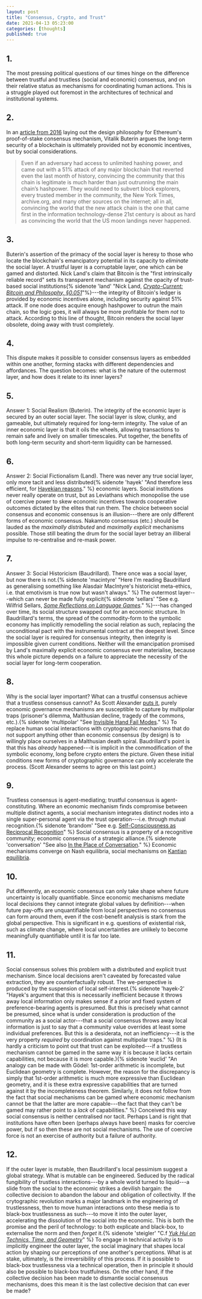 ```yaml
---
layout: post
title: "Consensus, Crypto, and Trust"
date: 2021-04-13 05:23:00
categories: [thoughts]
published: true
---
```


## 1.

The most pressing political questions of our times hinge on the difference between trustful and trustless (social and economic) consensus, and on their relative status as mechanisms for coordinating human actions. This is a struggle played out foremost in the architectures of technical and institutional systems.

<!--more-->

## 2.

In an [article from 2016](https://medium.com/@VitalikButerin/a-proof-of-stake-design-philosophy-506585978d51) laying out the design philosophy for Ethereum's proof-of-stake consensus mechanism, Vitalik Buterin argues the long-term security of a blockchain is ultimately provided not by economic incentives, but by social considerations.

> Even if an adversary had access to unlimited hashing power, and came out with a 51% attack of any major blockchain that reverted even the last month of history, convincing the community that this chain is legitimate is much harder than just outrunning the main chain’s hashpower. They would need to subvert block explorers, every trusted member in the community, the New York Times, archive.org, and many other sources on the internet; all in all, convincing the world that the new attack chain is the one that came first in the information technology-dense 21st century is about as hard as convincing the world that the US moon landings never happened.

## 3.

Buterin's assertion of the primacy of the social layer is heresy to those who locate the blockchain's emancipatory potential in its capacity to _eliminate_ the social layer. A trustful layer is a corruptable layer, one which can be gamed and distorted. Nick Land's claim that Bitcoin is the "first intrinsically reliable record" sets its transparent mechanism against the opacity of trust-based social institutions{% sidenote 'land' "Nick Land, [_Crypto-Current: Bitcoin and Philosophy, §0.051_](https://etscrivner.github.io/cryptocurrent/)"%}---the integrity of Bitcoin's ledger is provided by economic incentives alone, including security against 51% attack. If one node does acquire enough hashpower to outrun the main chain, so the logic goes, it will always be more profitable for them _not_ to attack. According to this line of thought, Bitcoin renders the social layer obsolete, doing away with trust completely.

## 4.

This dispute makes it possible to consider consensus layers as embedded within one another, forming stacks with different dependencies and affordances. The question becomes: what is the nature of the outermost layer, and how does it relate to its inner layers?

## 5.

Answer 1: Social Realism (Buterin). The integrity of the economic layer is secured by an outer social layer. The social layer is slow, clunky, and gameable, but ultimately required for long-term integrity. The value of an inner economic layer is that it oils the wheels, allowing transactions to remain safe and lively on smaller timescales. Put together, the benefits of both long-term security and short-term liquidity can be harnessed.

## 6.

Answer 2: Social Fictionalism (Land). There was never any true social layer, only more tacit and less distributed{% sidenote 'hayek' "And therefore less efficient, for [Hayekian reasons](/assets/pdf/hayek-use-knowledge.pdf)." %} economic layers. Social institutions never really operate on trust, but as Leviathans which monopolise the use of coercive power to skew economic incentives towards cooperative outcomes dictated by the elites that run them. The choice between social consensus and economic consensus is an illusion---there are only different forms of economic consensus. Nakamoto consensus (etc.) should be lauded as the _maximally distributed_ and _maximally explicit_ mechanisms possible. Those still beating the drum for the social layer betray an illiberal impulse to re-centralise and re-mask power.

## 7.

Answer 3: Social Historicism (Baudrillard). There once was a social layer, but now there is not.{% sidenote 'macintyre' "Here I'm reading Baudrillard as generalising something like Alasdair MacIntyre's historicist meta-ethics, i.e. that emotivism is true now but wasn't always." %} The outermost layer---which can never be made fully explicit{% sidenote 'sellars' "See e.g. Wilfrid Sellars, [_Some Reflections on Language Games_](/assets/pdf/sellars-games.pdf)." %}---has changed over time, its social structure swapped out for an economic structure. In Baudrillard's terms, the spread of the commodity-form to the symbolic economy has implicitly remodelling the social relation as such, replacing the unconditional pact with the instrumental contract at the deepest level. Since the social layer is required for consensus integrity, then integrity is impossible given current conditions. Neither will the emancipation promised by Land's maximally explicit economic consensus ever materialise, because this whole picture depends on a failure to appreciate the necessity of the social layer for long-term cooperation.

## 8.

Why is the social layer important? What can a trustful consensus achieve that a trustless consensus cannot? As Scott Alexander [puts it](https://slatestarcodex.com/2014/07/30/meditations-on-moloch/), purely economic governance mechanisms are susceptible to capture by multipolar traps (prisoner's dilemma, Malthusian decline, tragedy of the commons, etc.).{% sidenote 'multipolar' "See [Invisible Hand Fail Modes](/2021/01/29/nash.html)." %} To replace human social interactions with cryptographic mechanisms that do not support anything other than economic consensus (by design) is to willingly place ourselves in a Malthusian death spiral. Baudrillard's point is that this has _already_ happened---it is implicit in the commodification of the symbolic economy, long before crypto enters the picture. Given these initial conditions new forms of cryptographic governance can only accelerate the process. (Scott Alexander seems to agree on this last point.)

## 9.

Trustless consensus is agent-mediating; trustful consensus is agent-constituting. Where an economic mechanism finds compromise between multiple distinct agents, a social mechanism integrates distinct nodes into a single super-personal agent via the trust operation---i.e. through mutual recognition.{% sidenote 'brandom' "See e.g. [Self-Consciousness as Reciprocal Recognition](/2020/07/31/brandom-recognition.html)" %} Social consensus is a property of a recognitive community; economic consensus of a strategic alliance.{% sidenote 'conversation' "See also [In the Place of Conversation](https://samuelludford.medium.com/the-space-of-conversation-b91c5413bf86)." %} Economic mechanisms converge on Nash equilibria, social mechanisms on [Kantian equilibria](https://www.jstor.org/stable/40587794?seq=1).


## 10.

Put differently, an economic consensus can only take shape where future uncertainty is locally quantifiable. Since economic mechanisms mediate local decisions they cannot integrate global values by definition---when future pay-offs are unquantifiable from local perspectives no consensus can form around them, even if the cost-benefit analysis is stark from the global perspective. This is significant in e.g. questions of existential risk, such as climate change, where local uncertainties are unlikely to become meaningfully quantifiable until it is far too late.


## 11.

Social consensus solves this problem with a distributed and explicit trust mechanism. Since local decisions aren't caveated by forecasted value extraction, they are counterfactually robust. The we-perspective is produced by the suspension of local self-interest.{% sidenote 'hayek-2' "Hayek's argument that this is necessarily inefficient because it throws away local information only makes sense if a prior and fixed system of preference-bearing agents is presumed. But this is precisely what cannot be presumed, since what is under consideration is production of the community as a social actor---that a social consensus throws away local information is just to say that a community value overrides at least some individual preferences. But this is a desiderata, not an inefficiency---it is the very property _required_ by coordination against multipolar traps." %} (It is hardly a criticism to point out that trust can be exploited---if a trustless mechanism cannot be gamed in the same way it is because it lacks certain capabilities, not because it is more capable.){% sidenote 'euclid' "An analogy can be made with Gödel: 1st-order arithmetic is incomplete, but Euclidean geometry is complete. However, the reason for the discrepancy is simply that 1st-order arithmetic is much more expressive than Euclidean geometry, and it is these extra expressive capabilities that are turned against it by the incompleteness theorem. Similarly, it does not follow from the fact that social mechanisms can be gamed where economic mechanism cannot be that the latter are more capable---the fact that they can't be gamed may rather point to a _lack_ of capabilities." %} Conceived this way social consensus is neither centralised nor tacit. Perhaps Land is right that institutions have often been (perhaps always have been) masks for coercive power, but if so then these are not social mechanisms. The use of coercive force is not an exercise of authority but a failure of authority.

## 12.

If the outer layer is mutable, then Baudrillard's local pessimism suggest a global strategy. What is mutable can be engineered. Seduced by the radical fungibility of trustless interactions---by a whole world turned to liquid---a slide from the social to the economic strikes a devilish bargain: the collective decision to abandon the labour and obligation of collectivity. If the crytographic revolution marks a major landmark in the engineering of trustlessness, then to move human interactions onto these media is to black-box trustlessness as such---to move it into the outer layer, accelerating the dissolution of the social into the economic. This is both the promise and the peril of technology: to both explicate and black-box, to externalise the norm and then _forget_ it.{% sidenote 'steigler' "C.f [_Yuk Hui on Technics, Time, and Geometry_](/2020/09/26/hui-technics.html)" %} To engage in technical activity is to implicitly engineer the outer layer, the social imaginary that shapes local action by shaping our perceptions of one another's perceptions. What is at stake, ultimately, is the irreversibility of this process. If it is possible to black-box trustlessness via a technical operation, then in principle it should also be possible to black-box trustfulness. On the other hand, if the collective decision has been made to dismantle social consensus mechanisms, does this mean it is the last collective decision that can ever be made?

